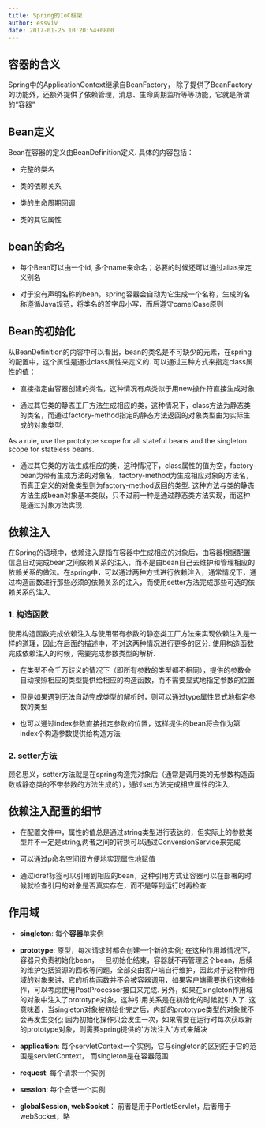 ```yaml
---
title: Spring的IoC框架
author: essviv
date: 2017-01-25 10:20:54+0800
---
```


## 容器的含义

Spring中的ApplicationContext继承自BeanFactory， 除了提供了BeanFactory的功能外，还额外提供了依赖管理，消息、生命周期监听等等功能，它就是所谓的“容器”

## Bean定义

Bean在容器的定义由BeanDefinition定义. 具体的内容包括：

* 完整的类名

* 类的依赖关系

* 类的生命周期回调

* 类的其它属性

## bean的命名

* 每个Bean可以由一个id, 多个name来命名；必要的时候还可以通过alias来定义别名

* 对于没有声明名称的bean，spring容器会自动为它生成一个名称，生成的名称遵循Java规范，将类名的首字母小写，而后遵守camelCase原则

## Bean的初始化

从BeanDefinition的内容中可以看出，bean的类名是不可缺少的元素，在spring的配置中，这个属性是通过class属性来定义的. 可以通过三种方式来指定class属性的值：

* 直接指定由容器创建的类名，这种情况有点类似于用new操作符直接生成对象

* 通过其它类的静态工厂方法生成相应的类，这种情况下，class方法为静态类的类名，而通过factory-method指定的静态方法返回的对象类型由为实际生成的对象类型.

As a rule, use the prototype scope for all stateful beans and the singleton scope for stateless beans.

* 通过其它类的方法生成相应的类，这种情况下，class属性的值为空，factory-bean为带有生成方法的对象名，factory-method为生成相应对象的方法名，而真正定义的对象类型则为factory-method返回的类型. 这种方法与类的静态方法生成bean对象基本类似，只不过前一种是通过静态类方法实现，而这种是通过对象方法实现. 

## 依赖注入

在Spring的语境中，依赖注入是指在容器中生成相应的对象后，由容器根据配置信息自动完成bean之间依赖关系的注入，而不是由bean自己去维护和管理相应的依赖关系的做法。在spring中，可以通过两种方式进行依赖注入，通常情况下，通过构造函数进行那些必须的依赖关系的注入，而使用setter方法完成那些可选的依赖关系的注入. 

### 1. 构造函数

使用构造函数完成依赖注入与使用带有参数的静态类工厂方法来实现依赖注入是一样的道理，因此在后面的描述中，不对这两种情况进行更多的区分. 使用构造函数完成依赖注入的时候，需要完成参数类型的解析.

* 在类型不会千万歧义的情况下（即所有参数的类型都不相同），提供的参数会自动按照相应的类型提供给相应的构造函数，而不需要显式地指定参数的位置

* 但是如果遇到无法自动完成类型的解析时，则可以通过type属性显式地指定参数的类型

* 也可以通过index参数直接指定参数的位置，这样提供的bean将会作为第index个构造参数提供给构造方法

### 2. setter方法

顾名思义，setter方法就是在spring构造完对象后（通常是调用类的无参数构造函数或静态类的不带参数的方法生成的），通过set方法完成相应属性的注入. 

## 依赖注入配置的细节

* 在配置文件中，属性的值总是通过string类型进行表达的，但实际上的参数类型并不一定是string,两者之间的转换可以通过ConversionService来完成

* 可以通过p命名空间很方便地实现属性地赋值

* 通过idref标签可以引用到相应的bean，这种引用方式让容器可以在部署的时候就检查引用的对象是否真实存在，而不是等到运行时再检查

## 作用域

* **singleton**: 每个**容器**单实例

* **prototype**: 原型，每次请求时都会创建一个新的实例; 在这种作用域情况下，容器只负责初始化bean，一旦初始化结束，容器就不再管理这个bean，后续的维护包括资源的回收等问题，全部交由客户端自行维护，因此对于这种作用域的对象来讲，它的析构函数并不会被容器调用，如果客户端需要执行这些操作，可以考虑使用PostProcessor接口来完成. 
另外，如果在singleton作用域的对象中注入了prototype对象，这种引用关系是在初始化的时候就引入了. 这意味着，当singleton对象被初始化完之后，内部的prototype类型的对象就不会再发生变化; 因为初始化操作只会发生一次，如果需要在运行时每次获取新的prototype对象，则需要spring提供的'方法注入'方式来解决

* **application**: 每个servletContext一个实例，它与singleton的区别在于它的范围是servletContext， 而singleton是在容器范围

* **request**: 每个请求一个实例

* **session**: 每个会话一个实例

* **globalSession, webSocket**： 前者是用于PortletServlet，后者用于webSocket，略